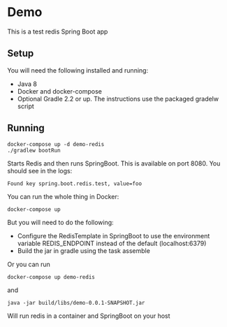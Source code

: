 # Demo

This is a test redis Spring Boot app

## Setup
You will need the following installed and running:
* Java 8
* Docker and docker-compose
* Optional Gradle 2.2 or up. The instructions use the packaged gradelw script 

## Running

```shell
docker-compose up -d demo-redis
./gradlew bootRun
```

Starts Redis and then runs SpringBoot. This is available on port 8080. You should see in the logs:
```shell
Found key spring.boot.redis.test, value=foo
```

You can run the whole thing in Docker:
```shell
docker-compose up
``` 

But you will need to do the following:
* Configure the RedisTemplate in SpringBoot to use the environment variable REDIS_ENDPOINT instead of the default (localhost:6379)
* Build the jar in gradle using the task assemble

Or you can run 
```shell
docker-compose up demo-redis
``` 

and 
```
java -jar build/libs/demo-0.0.1-SNAPSHOT.jar
```

Will run redis in a container and SpringBoot on your host

